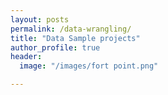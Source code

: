 ```yaml
---
layout: posts
permalink: /data-wrangling/
title: "Data Sample projects"
author_profile: true
header:
  image: "/images/fort point.png"

---
```



